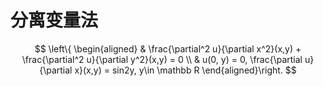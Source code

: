 # 分离变量法

$$
\left\{
\begin{aligned}
& \frac{\partial^2 u}{\partial x^2}(x,y) + 
\frac{\partial^2 u}{\partial y^2}(x,y) = 0 \\
& u(0, y) = 0, \frac{\partial u}{\partial x}(x,y) = sin2y, y\in \mathbb R
\end{aligned}\right.
$$


